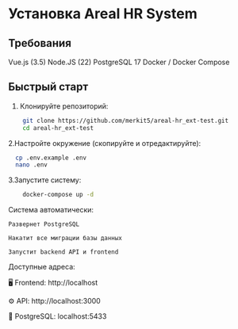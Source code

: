 # Установка Areal HR System

## Требования
Vue.js (3.5)
Node.JS (22)
PostgreSQL 17
Docker / Docker Compose

## Быстрый старт

1. Клонируйте репозиторий:
```bash
    git clone https://github.com/merkit5/areal-hr_ext-test.git
    cd areal-hr_ext-test
```
2.Настройте окружение (скопируйте и отредактируйте):
```bash
  cp .env.example .env
  nano .env 
```
3.Запустите систему:
```bash
    docker-compose up -d
```

Система автоматически:

    Развернет PostgreSQL
    
    Накатит все миграции базы данных
    
    Запустит backend API и frontend

Доступные адреса:

🖥️ Frontend: http://localhost

⚙️ API: http://localhost:3000

🐘 PostgreSQL: localhost:5433